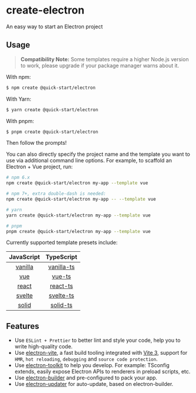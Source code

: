 # create-electron

An easy way to start an Electron project

## Usage

> **Compatibility Note:**
> Some templates require a higher Node.js version to work, please upgrade if your package manager warns about it.

With npm:

```bash
$ npm create @quick-start/electron
```

With Yarn:

```bash
$ yarn create @quick-start/electron
```

With pnpm:

```bash
$ pnpm create @quick-start/electron
```

Then follow the prompts!

You can also directly specify the project name and the template you want to use via additional command line options. For example, to scaffold an Electron + Vue project, run:

```bash
# npm 6.x
npm create @quick-start/electron my-app --template vue

# npm 7+, extra double-dash is needed:
npm create @quick-start/electron my-app -- --template vue

# yarn
yarn create @quick-start/electron my-app --template vue

# pnpm
pnpm create @quick-start/electron my-app --template vue
```

Currently supported template presets include:

|          JavaScript           |              TypeScript             |
| :---------------------------: | :---------------------------------: |
| [vanilla](playground/vanilla) | [vanilla-ts](playground/vanilla-ts) |
|     [vue](playground/vue)     |     [vue-ts](playground/vue-ts)     |
|   [react](playground/react)   |   [react-ts](playground/react-ts)   |
|  [svelte](playground/svelte)  |  [svelte-ts](playground/svelte-ts)  |
|   [solid](playground/solid)   |  [solid-ts](playground/solid-ts)    |

## Features

- Use `ESLint + Prettier` to better lint and style your code, help you to write high-quality code.
- Use [electron-vite](https://github.com/alex8088/electron-vite), a fast build tooling integrated with [Vite 3](https://vitejs.dev), support for `HMR`, `hot reloading`, `debugging` and `source code protection`.
- Use [electron-toolkit](https://github.com/alex8088/electron-toolkit) to help you develop. For example: TSconfig extends, easily expose Electron APIs to renderers in preload scripts, etc.
- Use [electron-builder](https://www.electron.build) and pre-configured to pack your app.
- Use [electron-updater](https://www.electron.build) for auto-update, based on electron-builder.
